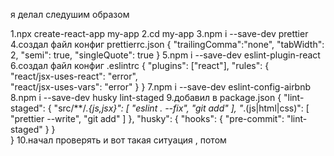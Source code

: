 я делал следушим образом

1.npx create-react-app my-app
2.cd my-app
3.npm i --save-dev prettier
4.создал файл конфиг prettierrc.json
{
    "trailingComma":"none",
    "tabWidth": 2,
    "semi": true,
    "singleQuote": true
}
5.npm i --save-dev eslint-plugin-react
6.cоздал файл конфиг .eslintrc
{
    "plugins": ["react"],
    "rules": {   
        "react/jsx-uses-react": "error",   
        "react/jsx-uses-vars": "error" 
    }
}
7.npm i --save-dev eslint-config-airbnb
8.npm i --save-dev husky lint-staged
9.добавил в package.json
{
  "lint-staged": {
    "src/**/*.{js,jsx}": [
      "eslint . --fix",
      "git add"
    ],
    "*.(js|html|css)": [
      "prettier --write",
      "git add"
    ]
  },
  "husky": {
    "hooks": {
      "pre-commit": "lint-staged"
    }
  }  
}
10.начал проверять и вот такая ситуация , потом 